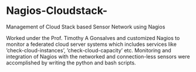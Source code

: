 # Nagios-Cloudstack-
Management of Cloud Stack based Sensor Network using Nagios

Worked under the Prof. Timothy A Gonsalves and customized Nagios to monitor a federated cloud server systems which includes services like ’check-cloud-instances’, 
’check-cloud-capacity’ etc. 
Monitoring and integration of Nagios with the networked and connection-less sensors were accomplished by writing the python and bash scripts. 
